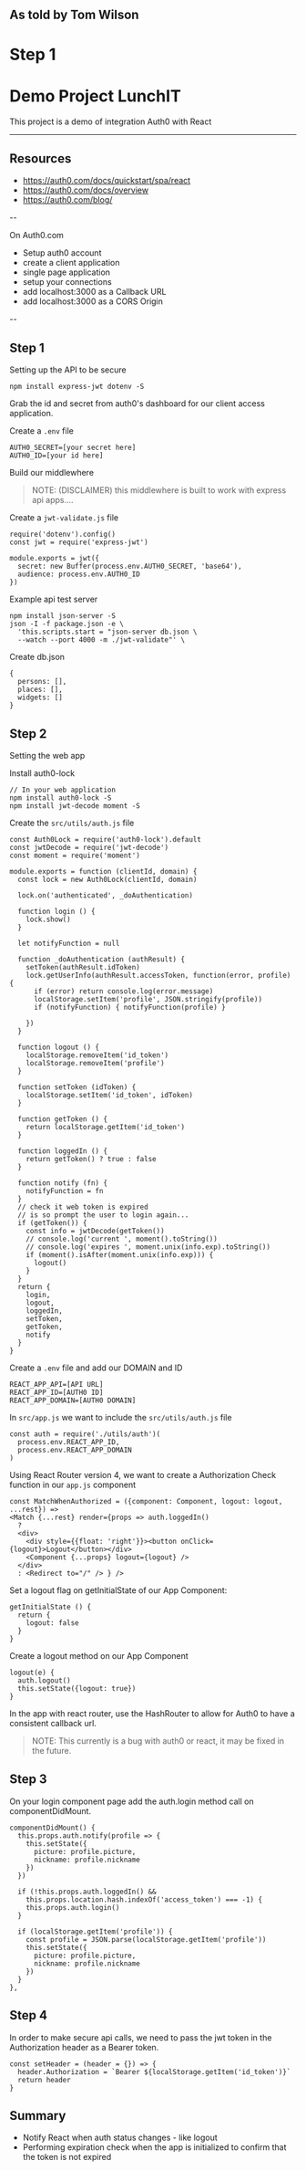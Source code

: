 ## As told by Tom Wilson
# Step 1

# Demo Project LunchIT

This project is a demo of integration Auth0 with React

---

## Resources

- https://auth0.com/docs/quickstart/spa/react
- https://auth0.com/docs/overview
- https://auth0.com/blog/

--

On Auth0.com

* Setup auth0 account
* create a client application
* single page application
* setup your connections
* add localhost:3000 as a Callback URL
* add localhost:3000 as a CORS Origin

--

## Step 1

Setting up the API to be secure

```
npm install express-jwt dotenv -S
```

Grab the id and secret from auth0's dashboard
for our client access application.

Create a `.env` file

```
AUTH0_SECRET=[your secret here]
AUTH0_ID=[your id here]
```

Build our middlewhere

> NOTE: (DISCLAIMER) this middlewhere is built to work with
express api apps....

Create a `jwt-validate.js` file

```
require('dotenv').config()
const jwt = require('express-jwt')

module.exports = jwt({
  secret: new Buffer(process.env.AUTH0_SECRET, 'base64'),
  audience: process.env.AUTH0_ID
})
```

Example api test server

```
npm install json-server -S
json -I -f package.json -e \
  'this.scripts.start = "json-server db.json \
  --watch --port 4000 -m ./jwt-validate"' \
```

Create db.json

```
{
  persons: [],
  places: [],
  widgets: []
}
```

## Step 2

Setting the web app

Install auth0-lock

```
// In your web application
npm install auth0-lock -S
npm install jwt-decode moment -S
```

Create the `src/utils/auth.js` file

```
const Auth0Lock = require('auth0-lock').default
const jwtDecode = require('jwt-decode')
const moment = require('moment')

module.exports = function (clientId, domain) {
  const lock = new Auth0Lock(clientId, domain)

  lock.on('authenticated', _doAuthentication)

  function login () {
    lock.show()
  }

  let notifyFunction = null

  function _doAuthentication (authResult) {
    setToken(authResult.idToken)
    lock.getUserInfo(authResult.accessToken, function(error, profile) {
      if (error) return console.log(error.message)
      localStorage.setItem('profile', JSON.stringify(profile))
      if (notifyFunction) { notifyFunction(profile) }

    })
  }

  function logout () {
    localStorage.removeItem('id_token')
    localStorage.removeItem('profile')
  }

  function setToken (idToken) {
    localStorage.setItem('id_token', idToken)
  }

  function getToken () {
    return localStorage.getItem('id_token')
  }

  function loggedIn () {
    return getToken() ? true : false
  }

  function notify (fn) {
    notifyFunction = fn
  }
  // check it web token is expired
  // is so prompt the user to login again...
  if (getToken()) {
    const info = jwtDecode(getToken())
    // console.log('current ', moment().toString())
    // console.log('expires ', moment.unix(info.exp).toString())
    if (moment().isAfter(moment.unix(info.exp))) {
      logout()
    }
  }
  return {
    login,
    logout,
    loggedIn,
    setToken,
    getToken,
    notify
  }
}

```

Create a `.env` file and add our DOMAIN and ID

```
REACT_APP_API=[API URL]
REACT_APP_ID=[AUTH0 ID]
REACT_APP_DOMAIN=[AUTH0 DOMAIN]
```

In `src/app.js` we want to include the `src/utils/auth.js` file

```
const auth = require('./utils/auth')(
  process.env.REACT_APP_ID,
  process.env.REACT_APP_DOMAIN
)
```

Using React Router version 4, we want to create a Authorization Check
function in our `app.js` component

```
const MatchWhenAuthorized = ({component: Component, logout: logout, ...rest}) =>
<Match {...rest} render={props => auth.loggedIn()
  ?
  <div>
    <div style={{float: 'right'}}><button onClick={logout}>Logout</button></div>
    <Component {...props} logout={logout} />
  </div>
  : <Redirect to="/" /> } />
```

Set a logout flag on getInitialState of our App Component:

```
getInitialState () {
  return {
    logout: false
  }
}
```

Create a logout method on our App Component

```
logout(e) {
  auth.logout()
  this.setState({logout: true})
}
```

In the app with react router, use the HashRouter to
allow for Auth0 to have a consistent callback url.

> NOTE: This currently is a bug with auth0 or react, it
may be fixed in the future.

## Step 3

On your login component page add the auth.login method call
on componentDidMount.

```
componentDidMount() {
  this.props.auth.notify(profile => {
    this.setState({
      picture: profile.picture,
      nickname: profile.nickname
    })
  })

  if (!this.props.auth.loggedIn() &&
    this.props.location.hash.indexOf('access_token') === -1) {
    this.props.auth.login()
  }

  if (localStorage.getItem('profile')) {
    const profile = JSON.parse(localStorage.getItem('profile'))
    this.setState({
      picture: profile.picture,
      nickname: profile.nickname
    })
  }
},
```

## Step 4

In order to make secure api calls, we need to pass the jwt token in
the Authorization header as a Bearer token.

```
const setHeader = (header = {}) => {
  header.Authorization = `Bearer ${localStorage.getItem('id_token')}`
  return header
}
```

## Summary
* Notify React when auth status changes - like logout
* Performing expiration check when the app is initialized to confirm that the token is not expired
